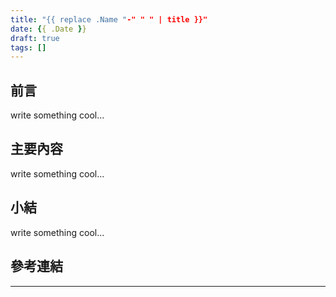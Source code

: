 ```yaml
---
title: "{{ replace .Name "-" " " | title }}"
date: {{ .Date }}
draft: true
tags: []
---
```


## 前言

write something cool...

## 主要內容

write something cool...

## 小結

write something cool...

## 參考連結

______________________________________________________________________
